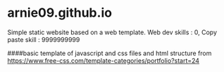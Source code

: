 # arnie09.github.io
Simple static website based on a web template. Web dev skills : 0, Copy paste skill : 9999999999

####basic template of javascript and css files and html structure from https://www.free-css.com/template-categories/portfolio?start=24
